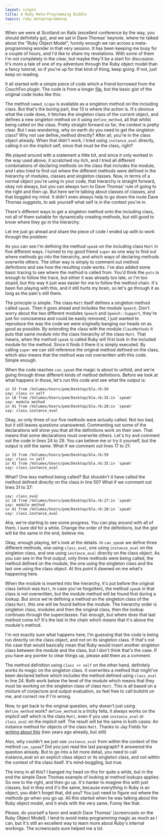 ```yaml
---
layout: single
title: A Ruby Meta-Programming Riddle
topics: ruby metaprogramming
---
```

When we were at Scotland on Rails (excellent conference by the way, you should definitely go), and we sat in Dave Thomas' keynote, where he talked about the "Ruby Object Model", funnily enough we ran across a meta-programming wonder in that very session. It has been keeping me busy for a couple of hours, and I'd like to share my revelations. With some of them I'm not completely in the clear, but maybe they'll be a start for discussion. It's more a tale of one of my adventure through the Ruby object model than a fancy tutorial, so if you're up for that kind of thing, keep going. If not, just keep on reading.

It all started with a simple piece of code which a friend borrowed from the CouchFoo plugin. The code is from a longer [file](http://github.com/georgepalmer/couch_foo/blob/0f9317108cfdedbafecdcf1e97e35a2a5fcf30ad/lib/couch_foo/named_scope.rb), but the basic gist of the original code looks like this:

<script src="http://gist.github.com/97731.js"></script>

The method `named_scope` is available as a singleton method on the including class. But that's the boring part, line 13 is where the action is. It's obvious what the code does, it fetches the singleton class of the current object, and defines a new singleton method on it using `define_method`, all that whilst being called on the class. Pretty straight forward so far, the context is pretty clear. But I was wondering, why on earth do you need to get the singleton class? Why not use define_method directly? After all, you're in the class object already. When that didn't work, I tried using `instance_eval` directly, calling it on the implicit self, since that must be the class, right?

We played around with a statement a little bit, and since it only worked in the way used above, it scratched my itch, and I tried all different combinations of declaring methods on the class that includes the module, and I also tried to find out where the different methods were defined in the hierarchy of modules, classes and singleton classes. Now, in terms of a normal object you're using in your code, that hierarchy is straight forward, okay not always, but you can always turn to Dave Thomas' rule of going to the right and then up. But here we're talking about classes of classes, and that boggled my mind. It didn't even always help to go down the route Dave Thomas suggests, to ask yourself what self is in the context you're in.

There's different ways to get a singleton method onto the including class, not all of them suitable for dynamically creating methods, but still good to know where they go in the hierarchy.

Let me just go ahead and share the piece of code I ended up with to work through the problem:

<script src="http://gist.github.com/87194.js"></script>

As you can see I'm defining the method `speak` on the including class `Matt` in five different ways. I turned to my good friend `super` as one way to find out where methods go into the hierarchy, and which ways of declaring methods overwrite others. The other way is simply to comment out method definitions and see how the resulting code works. I've also added some basic tracing to see where the method is called from. You'd think the `puts` is enough to follow the trace, but either it was already too late, or I'm too stupid, but this way it just was easier for me to follow the method chain. It's been fun playing with this, and it still hurts my brain, so let's go through it as long as the pain's still there.

The principle is simple. The class `Matt` itself defines a singleton method called `speak`. Then it goes ahead and includes the module `Speech`. Don't worry about the two different modules `Speech` and `Speech::Support`, they're just for conciseness and could be easily removed, I just wanted to reproduce the way the code we were originally banging our heads on as good as possible. By extending the class with the module `ClassMethods` it puts that same module into the class hierarchy of the class `Matt`. That means, when the method `speak` is called Ruby will first look in the included module for the method. Since it finds it there it is simply executed. By calling `super` we can still reference the original method defined on the class, which also means that the method was not overwritten with this code. Simple enough.

When the code reaches `can_speak` the magic is about to unfold, and we're going through three different kinds of method definitions. Before we look at what happens in those, let's run this code and see what the output is:

    in 33 from /Volumes/Users/pom/Desktop/bla.rb:59
    say: class << self
    in 18 from /Volumes/Users/pom/Desktop/bla.rb:35:in `speak'
    say: module method
    in 41 from /Volumes/Users/pom/Desktop/bla.rb:20:in `speak'
    say: class.instance_eval

Okay, so only three of our five methods were actually called. Not too bad, but it still leaves questions unanswered. Commenting out some of the declarations will show you that all the definitions work on their own. That means that some declarations must overwrite others. Let's try and comment out the code in lines 24 to 29. You can believe me or try it yourself, but the output is still the same. What if we comment out lines 17 to 21:

    in 33 from /Volumes/Users/pom/Desktop/bla.rb:59
    say: class << self
    in 41 from /Volumes/Users/pom/Desktop/bla.rb:35:in `speak'
    say: class.instance_eval

What? One less method being called? But shouldn't it have called the method defined directly on the class in line 50? What if we comment out lines 31 to 37:

    say: class_eval
    in 18 from /Volumes/Users/pom/Desktop/bla.rb:27:in `speak'
    say: module method
    in 41 from /Volumes/Users/pom/Desktop/bla.rb:20:in `speak'
    say: class.instance_eval

Aha, we're starting to see some progress. You can play around with all of them, I sure did for a while. Change the order of the definitions, but the gist will be the same in the end, believe me.

Okay, enough playing, let's look at the details. In `can_speak` we define three different methods, one using `class_eval`, one using `instance_eval` on the singleton class, and one using `instance_eval` directly on the class object. As you can see in the first output, only three methods were being called, the method defined on the module, the one using the singleton class and the last one using the class object. At this point it dawned on me what's happening here.

When the module is inserted into the hierarchy, it's put before the original class (which was `Matt`, in case you've forgotten), the method `speak` in that class is not overwritten, but the module method will be found first during a lookup. But since we're defining a method on the singleton class of the class `Matt`, this one will be found before the module. The hierarchy order is singleton class, modules and then the original class, then the lookup continues through the superclasses. Fair enough, but where does that last method come in? It's the last in the chain which means that it's above the module's method.

I'm not exactly sure what happens here, I'm guessing that the code is being run directly on the class object, and not on its singleton class. If that's not the case that would basically mean that Ruby would insert another singleton class between the module and the class, but I don't think that's the case. If you have any pointer to clear things up, please add them as a comment.

The method definition using `class << self` on the other hand, definitely works its magic on the singleton class. It overwrites a method that might've been declared before which includes the method defined using `class_eval` in line 24. Both work below the level of the module which means that they must be working on the singleton class of class `Matt`. This is all based on a mixture of conjecture and output evaluation, so feel free to call bullshit on me, and correct me if I'm wrong.

Now, to get back to the original question, why doesn't just using `define_method` work? `define_method` is a tricky fella, it always works on the implicit self which is the class `Matt`, even if you use `instance_eval` or `class_eval` on the implicit self. The result will be the same in both cases: An instance method for objects of the class `Matt`. Thanks to Jay Fields for [writing about this](http://blog.jayfields.com/2007/03/ruby-instanceeval-and-classeval-method.html) (two years ago already, but still)

Also, why couldn't we just use `instance_eval` from within the context of the method `can_speak`? Did you just read the last paragraph? It answered the question already. But to go into a bit more detail, you need to call instance_eval on an explicit class object or its singleton class, and not within the context of the class itself. It's mind-boggling, but true.

The irony in all this? I banged my head on this for quite a while, but in the end the simple Dave Thomas example of looking at method lookups applies: Go one to the right, and then go up. It's harder to imagine this with just classes, but in they end it's the same, because everything in Ruby is an object, you didn't forget that, did you? You just need to figure out where the methods go when you go up. All this started when he was talking about the Ruby object model, and it ends with the very same. Funny like that.

Please, do yourself a favor and watch Dave Thomas' [screencasts on the Ruby Object Model]. I tend to avoid meta-programming magic as much as I can, but it's still an excellent way to learn more about Ruby's internal workings. The screencasts sure helped me a lot.
